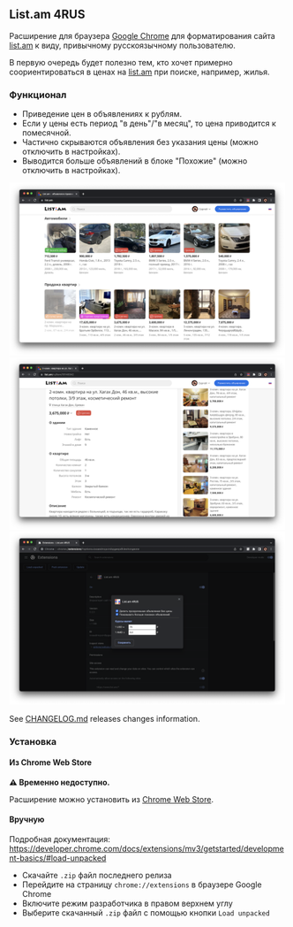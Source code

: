 ## List.am 4RUS

Расширение для браузера [Google Chrome](https://www.google.com/intl/ru_ru/chrome/)
для форматирования сайта [list.am](https://list.am/ru) к виду, привычному русскоязычному пользователю.

В первую очередь будет полезно тем, кто хочет примерно соориентироваться в ценах 
на [list.am](https://list.am/ru) при поиске, например, жилья.

### Функционал

* Приведение цен в объявлениях к рублям.
* Если у цены есть период "в день"/"в месяц", то цена приводится к помесячной.
* Частично скрываются объявления без указания цены (можно отключить в настройках).
* Выводится больше объявлений в блоке "Похожие" (можно отключить в настройках).

<img src="https://github.com/kukymbr/listamforrus-chromeext/blob/main/images/screenshot_1.png?raw=true" width="500" alt="Скриншот с форматированными ценами"/>

<img src="https://github.com/kukymbr/listamforrus-chromeext/blob/main/images/screenshot_2.png?raw=true" width="500" alt="Скриншот с длинным списком похожих объявлений"/>

<img src="https://github.com/kukymbr/listamforrus-chromeext/blob/main/images/screenshot_3.png?raw=true" width="500" alt="Скриншот с настройками"/>

See [CHANGELOG.md](CHANGELOG.md) releases changes information.

### Установка

#### Из Chrome Web Store 

**⚠️ Временно недоступно.**

Расширение можно установить из [Chrome Web Store](https://chrome.google.com/webstore/category/extensions).

#### Вручную

Подробная документация: https://developer.chrome.com/docs/extensions/mv3/getstarted/development-basics/#load-unpacked

* Скачайте `.zip` файл последнего релиза
* Перейдите на страницу `chrome://extensions` в браузере Google Chrome
* Включите режим разработчика в правом верхнем углу
* Выберите скачанный `.zip` файл с помощью кнопки `Load unpacked` 